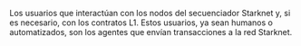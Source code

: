 Los usuarios que interactúan con los nodos del secuenciador Starknet y, si es necesario, con los contratos L1. Estos usuarios, ya sean humanos o automatizados, son los agentes que envían transacciones a la red Starknet.